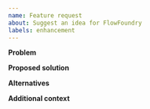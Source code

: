 ```yaml
---
name: Feature request
about: Suggest an idea for FlowFoundry
labels: enhancement
---
```


**Problem**

**Proposed solution**

**Alternatives**

**Additional context**
